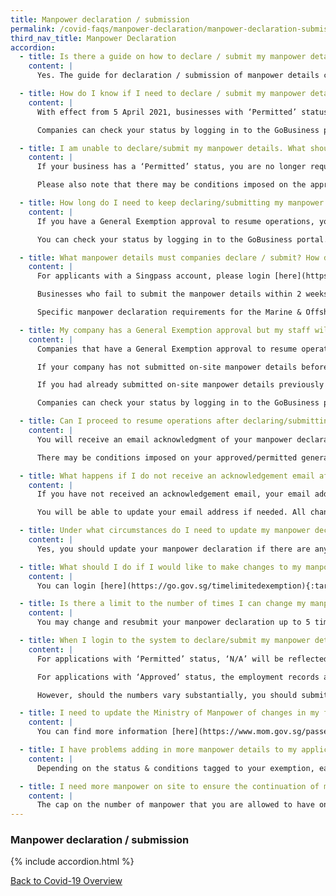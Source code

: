 ```yaml
---
title: Manpower declaration / submission
permalink: /covid-faqs/manpower-declaration/manpower-declaration-submission
third_nav_title: Manpower Declaration
accordion:
  - title: Is there a guide on how to declare / submit my manpower details?
    content: |
      Yes. The guide for declaration / submission of manpower details can be found [here](https://file.go.gov.sg/essentialmanpowerguide25sep.pdf){:target="_blank"}.

  - title: How do I know if I need to declare / submit my manpower details?
    content: |
      With effect from 5 April 2021, businesses with ‘Permitted’ status are no longer required to declare/submit manpower details. Businesses operating on General Exemption approvals are still required to do so.

      Companies can check your status by logging in to the GoBusiness portal.

  - title: I am unable to declare/submit my manpower details. What should I do?
    content: |
      If your business has a ‘Permitted’ status, you are no longer required to submit manpower details and hence will not be able to see the “Submit Manpower” button on the portal. If you are operating on a General Exemption approval but are facing issues with manpower submission, please write to MTI at <covid_gobusiness@mti.gov.sg>.

      Please also note that there may be conditions imposed on the approval of your general exemption. These conditions will be indicated in your official email notification of approval. Alternatively, you may also login [here](https://go.gov.sg/timelimitedexemption){:target="_blank"} to check your exemption application for any conditions to your approval.

  - title: How long do I need to keep declaring/submitting my manpower details? Do I need to update this information on a daily basis whenever there are changes to my manpower count?
    content: |
      If you have a General Exemption approval to resume operations, you will be expected to ensure that your manpower details are updated for the entire duration of the phased resumption of businesses.  Any significant changes to the manpower count or manpower details which you had declared/submitted earlier should be updated as soon as possible.

      You can check your status by logging in to the GoBusiness portal.

  - title: What manpower details must companies declare / submit? How do I declare / submit my manpower details?
    content: |
      For applicants with a Singpass account, please login [here](https://go.gov.sg/timelimitedexemption){:target="_blank"}. Thereafter, please click on the button “Submit Manpower” to submit your manpower details.

      Businesses who fail to submit the manpower details within 2 weeks of resuming operations will be in breach of the COVID-19 (Temporary Measures) Act. First-time offenders found operating will face a fine of up to $10,000, imprisonment of up to six months, or both. Subsequent offences may face a fine of up to $20,000, imprisonment of up to twelve months, or both.

      Specific manpower declaration requirements for the Marine & Offshore and Process sectors can be found [here](https://covid.gobusiness.gov.sg/faq/essentialworkers/offshore){:target="_blank"}.

  - title: My company has a General Exemption approval but my staff will be continuing to work from home. How should I submit my manpower declaration?
    content: |
      Companies that have a General Exemption approval to resume operations, even if employees are working from home, must submit their manpower declaration within 2 days of resuming operations.

      If your company has not submitted on-site manpower details before and is not operating on-site, please click on the “declare 0 button” to declare “0” manpower working on-site.

      If you had already submitted on-site manpower details previously but are now ceasing on-site operations, click on the “reset to 0” button under the field “total number of manpower working on-site” to declare “0” manpower working on-site.

      Companies can check your status by logging in to the GoBusiness portal.

  - title: Can I proceed to resume operations after declaring/submitting my manpower details? Will I receive any notification of approval?
    content: |
      You will receive an email acknowledgment of your manpower declaration. You can only resume operations from the specified date indicated against your business resumption status, when you login to <https://go.gov.sg/timelimitedexemption>{:target="_blank"}.

      There may be conditions imposed on your approved/permitted general exemption/business resumption. These conditions will also be indicated in the email acknowledgement of your manpower declaration. Alternatively, you may login to <https://go.gov.sg/timelimitedexemption>{:target="_blank"} to check your general exemption/business resumption status for any conditions to your approval.

  - title: What happens if I do not receive an acknowledgement email after I have declared my manpower details?
    content: |
      If you have not received an acknowledgement email, your email address may be inaccurately captured on our system. For applicants with a Singpass account, kindly login to <https://go.gov.sg/timelimitedexemption>{:target="_blank"} to verify that your email address is accurately reflected.

      You will be able to update your email address if needed. All changes will be reflected immediately. You will also be able to check whether your declaration has been captured. You should resubmit the declaration if it has not been captured.  

  - title: Under what circumstances do I need to update my manpower declaration? Do I need to do so if there is a change in the number of employees/workers working on-site?  
    content: |      
      Yes, you should update your manpower declaration if there are any changes to (i) the total number of employees/workers working on-site and (ii) the maximum number of workers on-site at any given time.

  - title: What should I do if I would like to make changes to my manpower declaration?
    content: |   
      You can login [here](https://go.gov.sg/timelimitedexemption){:target="_blank"} and click on your business resumption to resubmit your manpower declaration.

  - title: Is there a limit to the number of times I can change my manpower declaration details?
    content: |  
      You may change and resubmit your manpower declaration up to 5 times a day.

  - title: When I login to the system to declare/submit my manpower details, I notice that “the number of employees/workers under my employment” reflected is incorrect. What should I do?  
    content: |  
      For applications with ‘Permitted’ status, ‘N/A’ will be reflected under the ‘No. of manpower onsite’, since manpower declaration will no longer be required for ‘Permitted applications from 5 Apr 2021.

      For applications with ‘Approved’ status, the employment records are accurate as at Dec 2020. We allow for reasonable fluctuations to this number. Therefore, you should continue to declare your manpower details.

      However, should the numbers vary substantially, you should submit a copy of your manpower records with the Ministry of Manpower (MOM) and/or the Central Provident Fund (CPF) to MTI at <Covid_GoBusiness@mti.gov.sg>.

  - title: I need to update the Ministry of Manpower of changes in my foreign workers’ particulars (e.g. residential address) during their employment. Where can I find more information about this?
    content: |  
      You can find more information [here](https://www.mom.gov.sg/passes-and-permits/work-permit-for-foreign-worker/notify-mom-of-changes){:target="_blank"}.

  - title: I have problems adding in more manpower details to my application. Why is it so?
    content: |  
      Depending on the status & conditions tagged to your exemption, each application is allotted a specific manpower quota. You will not be able to add more employees to your application once you have reached the allotted quota.  The cap on the number of employees that you are allowed to have on-site is necessary to minimise the movement of workers to and from work.  We are aware that this will be disruptive for businesses, but it is also essential in the fight against COVID-19.

  - title: I need more manpower on site to ensure the continuation of my business activities. What should I do?  
    content: |  
      The cap on the number of manpower that you are allowed to have on-site is necessary to minimise the movement of employees to and from work.  Should you require additional manpower, please submit an application for Additional Manpower [here](https://form.gov.sg/#!/5ec36d8b153ba4001171e326){:target="_blank"}. Do note that the application will be subject to assessment by the respective agencies.
---
```


### Manpower declaration / submission

{% include accordion.html %}

[Back to Covid-19 Overview](/covid/)

